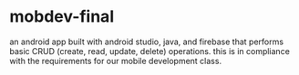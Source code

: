 # mobdev-final
an android app built with android studio, java, and firebase that performs basic CRUD (create, read, update, delete) operations. this is in compliance with the requirements for our mobile development class. 
